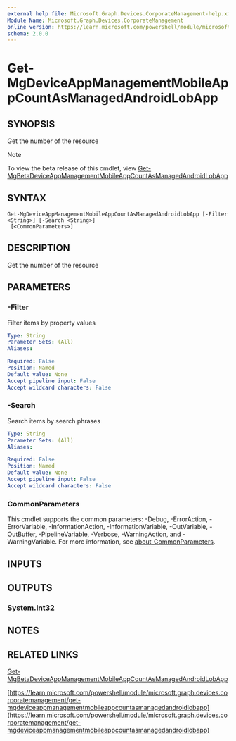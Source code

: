 ```yaml
---
external help file: Microsoft.Graph.Devices.CorporateManagement-help.xml
Module Name: Microsoft.Graph.Devices.CorporateManagement
online version: https://learn.microsoft.com/powershell/module/microsoft.graph.devices.corporatemanagement/get-mgdeviceappmanagementmobileappcountasmanagedandroidlobapp
schema: 2.0.0
---
```


# Get-MgDeviceAppManagementMobileAppCountAsManagedAndroidLobApp

## SYNOPSIS
Get the number of the resource

> [!NOTE]
> To view the beta release of this cmdlet, view [Get-MgBetaDeviceAppManagementMobileAppCountAsManagedAndroidLobApp](/powershell/module/Microsoft.Graph.Beta.Devices.CorporateManagement/Get-MgBetaDeviceAppManagementMobileAppCountAsManagedAndroidLobApp?view=graph-powershell-beta)

## SYNTAX

```
Get-MgDeviceAppManagementMobileAppCountAsManagedAndroidLobApp [-Filter <String>] [-Search <String>]
 [<CommonParameters>]
```

## DESCRIPTION
Get the number of the resource

## PARAMETERS

### -Filter
Filter items by property values

```yaml
Type: String
Parameter Sets: (All)
Aliases:

Required: False
Position: Named
Default value: None
Accept pipeline input: False
Accept wildcard characters: False
```

### -Search
Search items by search phrases

```yaml
Type: String
Parameter Sets: (All)
Aliases:

Required: False
Position: Named
Default value: None
Accept pipeline input: False
Accept wildcard characters: False
```

### CommonParameters
This cmdlet supports the common parameters: -Debug, -ErrorAction, -ErrorVariable, -InformationAction, -InformationVariable, -OutVariable, -OutBuffer, -PipelineVariable, -Verbose, -WarningAction, and -WarningVariable. For more information, see [about_CommonParameters](http://go.microsoft.com/fwlink/?LinkID=113216).

## INPUTS

## OUTPUTS

### System.Int32
## NOTES

## RELATED LINKS
[Get-MgBetaDeviceAppManagementMobileAppCountAsManagedAndroidLobApp](/powershell/module/Microsoft.Graph.Beta.Devices.CorporateManagement/Get-MgBetaDeviceAppManagementMobileAppCountAsManagedAndroidLobApp?view=graph-powershell-beta)

[https://learn.microsoft.com/powershell/module/microsoft.graph.devices.corporatemanagement/get-mgdeviceappmanagementmobileappcountasmanagedandroidlobapp](https://learn.microsoft.com/powershell/module/microsoft.graph.devices.corporatemanagement/get-mgdeviceappmanagementmobileappcountasmanagedandroidlobapp)



